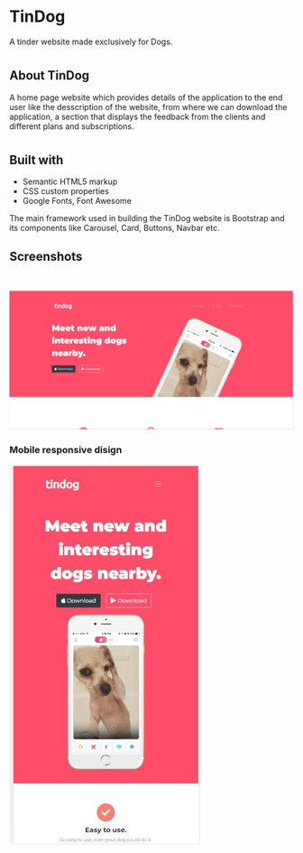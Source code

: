# TinDog
A tinder website made exclusively for Dogs.

# <h2>About TinDog</h2>
A home page website which provides details of the application to the end user like the desscription of the website, from where we can download the application, a section that displays the feedback from the clients and different plans and subscriptions.

# <h2> Built with </h2>
- Semantic HTML5 markup <br>
- CSS custom properties <br>
- Google Fonts, Font Awesome <br>

The main framework used in building the TinDog website is Bootstrap and its components like Carousel, Card, Buttons, Navbar etc.

<h2>Screenshots</h2>
<br>

![image](https://github.com/AnnaKondrDeveloper/TinDog/raw/main/images/homepage.png)

<h3>Mobile responsive disign</h3>

![image](https://github.com/AnnaKondrDeveloper/TinDog/raw/main/images/mobile.jpg)
